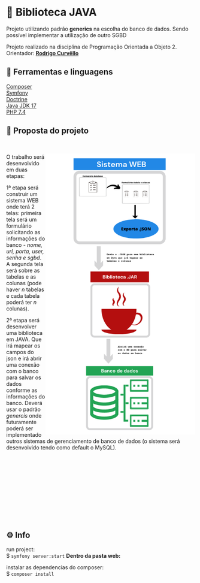 # 🚀 Biblioteca JAVA
Projeto utilizando padrão **generics** na escolha do banco de dados. Sendo possível implementar a utilização de outro SGBD

Projeto realizado na disciplina de Programação Orientada a Objeto 2.<br>
Orientador: [**Rodrigo Curvêllo**](http://buscatextual.cnpq.br/buscatextual/visualizacv.do)


## 📌 Ferramentas e linguagens

[Composer](https://getcomposer.org/)        <br>
[Symfony](https://symfony.com/)         <br>
[Doctrine](https://www.doctrine-project.org)<br>
[Java JDK 17](https://www.oracle.com/java/technologies/javase/jdk17-archive-downloads.html)  <br>
[PHP 7.4](https://www.php.net/releases/7_4_0.php)
 
##    🎯 Proposta do projeto
<br>
<div>
<a align="right" href="https://app.daily.dev/CarlosArthur"><img align="right" src="web/img/diagrama_poo2.png" width="400"  height="750" alt="Diagrama do projeto"/></a>

O trabalho será desenvolvido em duas etapas:

1ª etapa será construir um sistema WEB onde terá 2 telas:
primeira tela será um formulário solicitando as informações do banco - _nome, url, porta, user, senha e sgbd_. A segunda tela será sobre as tabelas e as colunas (pode haver _n_ tabelas e cada tabela poderá ter _n_ colunas).

2ª etapa será desenvolver uma biblioteca em JAVA. Que irá mapear os campos do json e irá abrir uma conexão com o banco para salvar os dados conforme as informações do banco. Deverá usar o padrão _genercis_ onde futuramente poderá ser implementado outros sistemas de gerenciamento de banco de dados (o sistema será desenvolvido tendo como default o MySQL).



</div>
<br />
<br />
<br />
<br />
<br />
<br />
<br />
<br />
<br />
<br />


## ⚙️ Info

run project:<br>
$ `symfony server:start`   **Dentro da pasta web:** 

instalar as dependencias do composer: <br>
$ `composer install`


